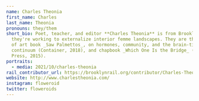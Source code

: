 ```yaml
---
name: Charles Theonia
first_name: Charles
last_name: Theonia
pronouns: they/them
short_bio: Poet, teacher, and editor **Charles Theonia** is from Brooklyn, where
  they're working to externalize interior femme landscapes. They are the author
  of art book _Saw Palmettos_, on hormones, community, and the brain-time
  continuum (Container, 2018), and chapbook _Which One Is the Bridge_ (Topside
  Press, 2015).
portraits:
  - media: 2021/10/charles-theonia
rail_contributor_url: https://brooklynrail.org/contributor/Charles-Theonia
website: http://www.charlestheonia.com/
instagram: floweroid
twitter: floweroids
---
```

